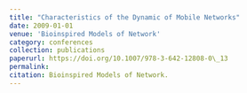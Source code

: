```yaml
---
title: "Characteristics of the Dynamic of Mobile Networks"
date: 2009-01-01
venue: 'Bioinspired Models of Network'
category: conferences
collection: publications
paperurl: https://doi.org/10.1007/978-3-642-12808-0\_13
permalink: 
citation: Bioinspired Models of Network.
---
```

